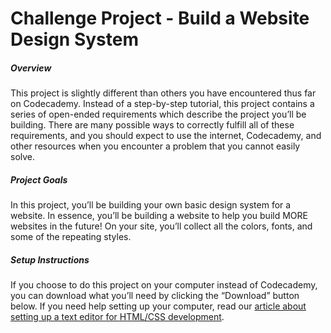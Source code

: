 # Challenge Project - Build a Website Design System


##### Overview

This project is slightly different than others you have encountered thus far on Codecademy. Instead of a step-by-step tutorial, this project contains a series of open-ended requirements which describe the project you’ll be building. There are many possible ways to correctly fulfill all of these requirements, and you should expect to use the internet, Codecademy, and other resources when you encounter a problem that you cannot easily solve.

##### Project Goals

In this project, you’ll be building your own basic design system for a website. In essence, you’ll be building a website to help you build MORE websites in the future! On your site, you’ll collect all the colors, fonts, and some of the repeating styles.

##### Setup Instructions

If you choose to do this project on your computer instead of Codecademy, you can download what you’ll need by clicking the “Download” button below. If you need help setting up your computer, read our [article about setting up a text editor for HTML/CSS development](https://www.codecademy.com/articles/visual-studio-code).